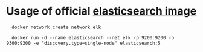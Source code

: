 # Usage of official [elasticsearch image](Dockerfile)

      docker network create network elk

      docker run -d --name elasticsearch --net elk -p 9200:9200 -p 9300:9300 -e "discovery.type=single-node" elasticsearch:5



